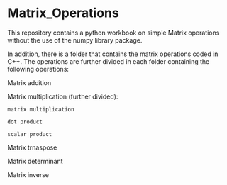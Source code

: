 # Matrix_Operations

This repository contains a python workbook on simple Matrix operations without 
the use of the numpy library package.

In addition, there is a folder that contains the matrix operations coded in C++. 
The operations are further divided in each folder containing the following 
operations:

  Matrix addition
  
  Matrix multiplication (further divided):
  
    matrix multiplication
    
    dot product
    
    scalar product
    
  Matrix trnaspose
  
  Matrix determinant
  
  Matrix inverse
